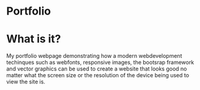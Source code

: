 # Portfolio

# What is it?
My portfolio webpage demonstrating how a modern webdevelopment
techinques such as webfonts, responsive images, the bootsrap framework
and vector graphics can be used to create a website that looks good no
matter what the screen size or the resolution of the device being used
to view the site is.
